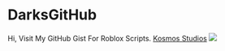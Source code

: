 # DarksGitHub
Hi, Visit My GitHub Gist For Roblox Scripts.
[Kosmos Studios](https://github.com/Kosmos-Studios)
![](https://user-images.githubusercontent.com/108237499/219493564-f0aca929-2d3f-4c85-9217-f300f8e159a0.png)
<!---
DarksGitHub/DarksGitHub is a ✨ special ✨ repository because its `README.md` (this file) appears on your GitHub profile.
You can click the Preview link to take a look at your changes.
--->
